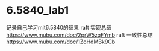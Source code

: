 # 6.5840_lab1
记录自己学习mit6.5840的结果
raft 实现总结 https://www.mubu.com/doc/2prW5zqFYmb
raft 一致性总结 https://www.mubu.com/doc/1ZoHdMBk9Cb
